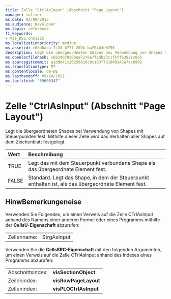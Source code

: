 ```yaml
---
title: Zelle "CtrlAsInput" (Abschnitt "Page Layout")
manager: soliver
ms.date: 03/09/2015
ms.audience: Developer
ms.topic: reference
f1_keywords:
- Vis_DSS.chm1225
ms.localizationpriority: medium
ms.assetid: c6fd0aba-7c33-b77f-207b-ba704b3e0756
description: Legt die übergeordneten Shapes bei Verwendung von Shapes mit Steuerpunkten fest. Mithilfe dieser Zelle wird das Verhalten aller Shapes auf dem Zeichenblatt festgelegt.
ms.openlocfilehash: c662407838baa7276e7fedb23c1f5ff63821c855
ms.sourcegitcommit: a1d9041c20256616c9c183f7d1049142a7ac6991
ms.translationtype: MT
ms.contentlocale: de-DE
ms.lasthandoff: 09/24/2021
ms.locfileid: "59608347"
---
```

# <a name="ctrlasinput-cell-page-layout-section"></a>Zelle "CtrlAsInput" (Abschnitt "Page Layout")

Legt die übergeordneten Shapes bei Verwendung von Shapes mit Steuerpunkten fest. Mithilfe dieser Zelle wird das Verhalten aller Shapes auf dem Zeichenblatt festgelegt.
  
|**Wert**|**Beschreibung**|
|:-----|:-----|
| TRUE  <br/> | Legt das mit dem Steuerpunkt verbundene Shape als das übergeordnete Element fest.  <br/> |
| FALSE  <br/> | Standard. Legt das Shape, in dem der Steuerpunkt enthalten ist, als das übergeordnete Element fest.  <br/> |
   
## <a name="remarks"></a>HinwBemerkungeneise

Verwenden Sie Folgendes, um einen Verweis auf die Zelle CTrlAsInput anhand des Namens einer anderen Formel oder eines Programms mithilfe der **CellsU-Eigenschaft** abzurufen: 
  
|||
|:-----|:-----|
| Zellenname:  <br/> | StrgAsInput  <br/> |
   
Verwenden Sie die **CellsSRC-Eigenschaft** mit den folgenden Argumenten, um einen Verweis auf die Zelle CTrlAsInput anhand des Indexes eines Programms abzurufen: 
  
|||
|:-----|:-----|
| Abschnittsindex:  <br/> |**visSectionObject** <br/> |
| Zeilenindex:  <br/> |**visRowPageLayout** <br/> |
| Zellenindex:  <br/> |**visPLOCtrlAsInput** <br/> |
   

